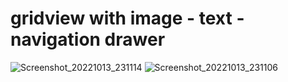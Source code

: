 # gridview with image - text - navigation drawer

![Screenshot_20221013_231114](https://user-images.githubusercontent.com/31065758/195667831-d827bae9-0382-4eb6-a1fb-c3731c5fe24a.png)
![Screenshot_20221013_231106](https://user-images.githubusercontent.com/31065758/195667838-d79d42c5-5164-4ef8-a092-c6e0eb2cd2bc.png)

